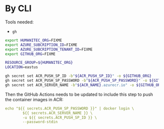 # By CLI

Tools needed:
- `gh`

```bash
export HUMANITEC_ORG=FIXME
export AZURE_SUBCRIPTION_ID=FIXME
export AZURE_SUBCRIPTION_TENANT_ID=FIXME
export GITHUB_ORG=FIXME
```

```bash
RESOURCE_GROUP=${HUMANITEC_ORG}
LOCATION=eastus
```

```bash
gh secret set ACR_PUSH_SP_ID -b"${ACR_PUSH_SP_ID}" -o ${GITHUB_ORG}
gh secret set ACR_PUSH_SP_PASSWORD -b"${ACR_PUSH_SP_PASSWORD}" -o ${GITHUB_ORG}
gh secret set ACR_SERVER_NAME -b"${ACR_NAME}.azurecr.io" -o ${GITHUB_ORG}
```

Then the GitHub Actions needs to be updated to include this step to push the container images in ACR:
```yaml
echo "${{ secrets.ACR_PUSH_SP_PASSWORD }}" | docker login \
        ${{ secrets.ACR_SERVER_NAME }} \
        -u ${{ secrets.ACR_PUSH_SP_ID }} \
        --password-stdin
```